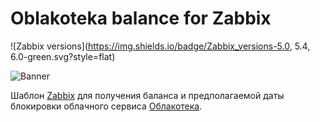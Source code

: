 # Oblakoteka balance for Zabbix

![Zabbix versions](https://img.shields.io/badge/Zabbix_versions-5.0, 5.4, 6.0-green.svg?style=flat)

![Banner](https://repository-images.githubusercontent.com/433794066/59837f9d-2ddc-4084-80e1-939c545535a2)

Шаблон [Zabbix](https://www.zabbix.com/) для получения баланса и предполагаемой даты блокировки облачного сервиса [Облакотека](https://oblakoteka.ru/).

